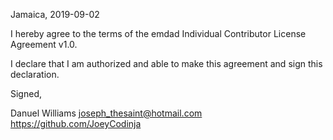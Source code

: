 Jamaica, 2019-09-02

I hereby agree to the terms of the emdad Individual Contributor License
Agreement v1.0.

I declare that I am authorized and able to make this agreement and sign this
declaration.

Signed,

Danuel Williams joseph_thesaint@hotmail.com https://github.com/JoeyCodinja

